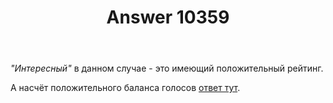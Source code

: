 ﻿---
title: "Answer 10359"
se.owner.user_id: 178988
se.owner.display_name: "Qwertiy"
se.owner.link: "https://ru.meta.stackoverflow.com/users/178988/qwertiy"
se.answer_id: 10359
se.question_id: 10358
se.post_type: answer
se.score: 0
se.is_accepted: False
---
<p><em>"Интересный"</em> в данном случае - это имеющий положительный рейтинг.</p>

<p>А насчёт положительного баланса голосов <a href="//ru.meta.stackoverflow.com/a/1533/178988">ответ тут</a>.</p>
